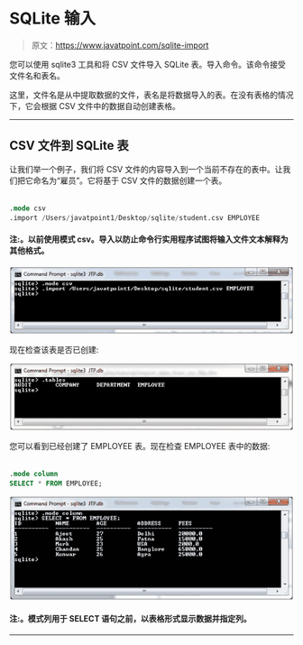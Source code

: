 # SQLite 输入

> 原文：<https://www.javatpoint.com/sqlite-import>

您可以使用 sqlite3 工具和将 CSV 文件导入 SQLite 表。导入命令。该命令接受文件名和表名。

这里，文件名是从中提取数据的文件，表名是将数据导入的表。在没有表格的情况下，它会根据 CSV 文件中的数据自动创建表格。

* * *

## CSV 文件到 SQLite 表

让我们举一个例子，我们将 CSV 文件的内容导入到一个当前不存在的表中。让我们把它命名为“雇员”。它将基于 CSV 文件的数据创建一个表。

```sql

.mode csv
.import /Users/javatpoint1/Desktop/sqlite/student.csv EMPLOYEE 

```

#### 注:。以前使用模式 csv。导入以防止命令行实用程序试图将输入文件文本解释为其他格式。

![Sqlite Import 1](img/df0f4e74ef2fbb86a53a5114b2e1d09a.png)

现在检查该表是否已创建:

![Sqlite Import 2](img/c56bf649cd024f443b68c10a2100c798.png)

您可以看到已经创建了 EMPLOYEE 表。现在检查 EMPLOYEE 表中的数据:

```sql

.mode column
SELECT * FROM EMPLOYEE; 

```

![Sqlite Import 3](img/ea8713daceb1aa139c9122869dfe971f.png)

#### 注:。模式列用于 SELECT 语句之前，以表格形式显示数据并指定列。

* * *